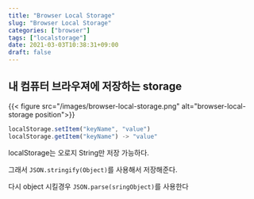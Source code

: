 ```yaml
---
title: "Browser Local Storage"
slug: "Browser Local Storage"
categories: ["browser"]
tags: ["localstorage"]
date: 2021-03-03T10:38:31+09:00
draft: false
---
```


## 내 컴퓨터 브라우져에 저장하는 storage

{{< figure src="/images/browser-local-storage.png" alt="browser-local-storage position">}}

```javascript
localStorage.setItem("keyName", "value")
localStorage.getItem("keyName") -> "value"
```

localStorage는 오로지 String만 저장 가능하다. 

그래서 `JSON.stringify(Object)`를 사용해서 저장해준다.

다시 object 시킬경우 `JSON.parse(sringObject)`를 사용한다